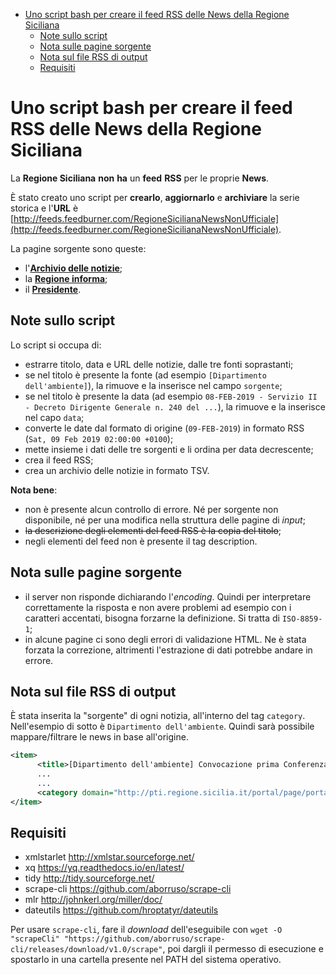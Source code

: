 <!-- TOC -->

- [Uno script bash per creare il feed RSS delle News della Regione Siciliana](#uno-script-bash-per-creare-il-feed-rss-delle-news-della-regione-siciliana)
    - [Note sullo script](#note-sullo-script)
    - [Nota sulle pagine sorgente](#nota-sulle-pagine-sorgente)
    - [Nota sul file RSS di output](#nota-sul-file-rss-di-output)
    - [Requisiti](#requisiti)

<!-- /TOC -->

# Uno script bash per creare il feed RSS delle News della Regione Siciliana

La **Regione Siciliana** **non** **ha** un **feed** **RSS** per le proprie **News**. 

È stato creato uno script per **crearlo**, **aggiornarlo** e **archiviare** la serie storica e l'**URL** è [http://feeds.feedburner.com/RegioneSicilianaNewsNonUfficiale](http://feeds.feedburner.com/RegioneSicilianaNewsNonUfficiale).

La pagine sorgente sono queste:

- l'[**Archivio delle notizie**](http://pti.regione.sicilia.it/portal/page/portal/PIR_PORTALE/PIR_Servizi/PIR_News?_piref857_3677299_857_3677298_3677298.strutsAction=/news.do&stepNews=archivio);
- la [**Regione informa**](http://pti.regione.sicilia.it/portal/page/portal/PIR_PORTALE/PIR_ArchivioLaRegioneInforma);
- il [**Presidente**](http://pti.regione.sicilia.it/portal/page/portal/PIR_PORTALE/PIR_IlPresidente/PIR_Archivio).

## Note sullo script

Lo script si occupa di:

- estrarre titolo, data e URL delle notizie, dalle tre fonti soprastanti;
- se nel titolo è presente la fonte (ad esempio `[Dipartimento dell'ambiente]`), la rimuove e la inserisce nel campo `sorgente`;
- se nel titolo è presente la data (ad esempio `08-FEB-2019 - Servizio II - Decreto Dirigente Generale n. 240 del ...`), la rimuove e la inserisce nel capo `data`;
- converte le date dal formato di origine (`09-FEB-2019`) in formato RSS (`Sat, 09 Feb 2019 02:00:00 +0100`);
- mette insieme i dati delle tre sorgenti e li ordina per data decrescente;
- crea il feed RSS;
- crea un archivio delle notizie in formato TSV.

**Nota bene**:

- non è presente alcun controllo di errore. Né per sorgente non disponibile, né per una modifica nella struttura delle pagine di _input_;
- ~~la descrizione degli elementi del feed RSS è la copia del titolo~~;
- negli elementi del feed non è presente il tag description.

## Nota sulle pagine sorgente

- il server non risponde dichiarando l'_encoding_. Quindi per interpretare correttamente la risposta e non avere problemi ad esempio con i caratteri accentati, bisogna forzarne la definizione. Si tratta di `ISO-8859-1`;
- in alcune pagine ci sono degli errori di validazione HTML. Ne è stata forzata la correzione, altrimenti l'estrazione di dati potrebbe andare in errore.

## Nota sul file RSS di output

È stata inserita la "sorgente" di ogni notizia, all'interno del tag `category`. Nell'esempio di sotto è `Dipartimento dell'ambiente`. Quindi sarà possibile mappare/filtrare le news in base all'origine.

```xml
<item>
      <title>[Dipartimento dell'ambiente] Convocazione prima Conferenza di Servizi del 14 febbraio 2019 per il rilascio del Provvedimento Autorizzatorio Unico Regionale, ex art. 27-bis D.Lgs. 152/2016 e ss.mm.ii..</title>
      ...
      ...
      <category domain="http://pti.regione.sicilia.it/portal/page/portal/PIR_PORTALE/RSSspecs#source">Dipartimento dell'ambiente</category>
</item>
```

## Requisiti

- xmlstarlet http://xmlstar.sourceforge.net/
- xq https://yq.readthedocs.io/en/latest/
- tidy http://tidy.sourceforge.net/
- scrape-cli https://github.com/aborruso/scrape-cli
- mlr http://johnkerl.org/miller/doc/
- dateutils https://github.com/hroptatyr/dateutils

Per usare `scrape-cli`, fare il _download_ dell'eseguibile con `wget -O "scrapeCli" "https://github.com/aborruso/scrape-cli/releases/download/v1.0/scrape"`, poi dargli il permesso di esecuzione e spostarlo in una cartella presente nel PATH del sistema operativo.
